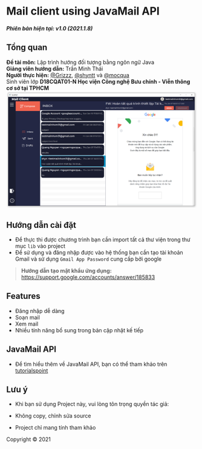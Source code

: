# Mail client using JavaMail API
##### Phiên bản hiện tại: v1.0 (2021.1.8)
## Tổng quan
**Đề tài môn:** Lập trình hướng đối tượng bằng ngôn ngữ Java  
**Giảng viên hướng dẫn:** Trần Minh Thái  
**Người thực hiện:**  [@Grizzz](https://github.com/nguyenngocquang700), [@shyntt](https://github.com/shyntt) và [@mocqua](https://github.com/mocqua)  
Sinh viên lớp **D18CQAT01-N Học viện Công nghệ Bưu chính - Viễn thông cơ sở tại TPHCM**  
![Giao diện chính chương trình](https://github.com/nguyenngocquang700/mail-client/blob/master/Screenshot.png?raw=true)  
## Hướng dẫn cài đặt  

* Để thực thi được chương trình bạn cần import tất cả thư viện trong thư mục `lib` vào project
* Để sử dụng và đăng nhập được vào hệ thống bạn cần tạo tài khoản Gmail và sử dụng `Gmail App Password` cung cấp bởi google
> **Hướng dẫn tạo mật khẩu ứng dụng:** https://support.google.com/accounts/answer/185833


## Features
* Đăng nhập dễ dàng
* Soạn mail
* Xem mail
* Nhiều tính năng bổ sung trong bản cập nhật kế tiếp
## JavaMail API
* Để tìm hiểu thêm về JavaMail API, bạn có thể tham khảo trên [tutorialspoint](https://www.tutorialspoint.com/javamail_api/)  
## Lưu ý
* Khi bạn sử dụng Project này, vui lòng tôn trọng quyền tác giả:

* Không copy, chỉnh sửa source
* Project chỉ mang tính tham khảo

Copyright © 2021

